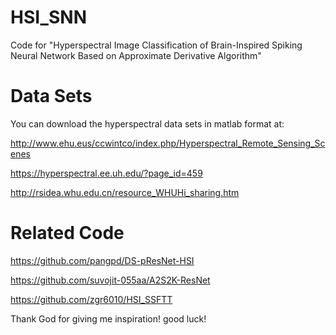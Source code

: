 # HSI_SNN
Code for "Hyperspectral Image Classification of Brain-Inspired Spiking Neural Network Based on Approximate Derivative Algorithm"

# Data Sets
You can download the hyperspectral data sets in matlab format at: 

http://www.ehu.eus/ccwintco/index.php/Hyperspectral_Remote_Sensing_Scenes

https://hyperspectral.ee.uh.edu/?page_id=459

http://rsidea.whu.edu.cn/resource_WHUHi_sharing.htm

# Related Code
https://github.com/pangpd/DS-pResNet-HSI

https://github.com/suvojit-055aa/A2S2K-ResNet 

https://github.com/zgr6010/HSI_SSFTT


Thank God for giving me inspiration! good luck!
